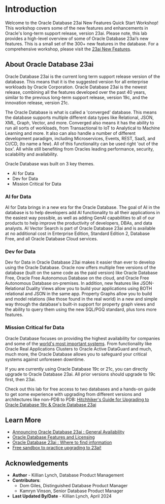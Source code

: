 # Introduction

Welcome to the Oracle Database 23ai New Features Quick Start Workshop! This workshop covers some of the new features and enhancements in Oracle's long-term support release, version 23ai. Please note, this lab provides a high-level overview of some of Oracle Database 23ai’s new features. This is a small set of the 300+ new features in the database. For a comprehensive workshop, please visit the [23ai New Features](https://livelabs.oracle.com/pls/apex/r/dbpm/livelabs/view-workshop?wid=3950).


[](youtube:r7enzKYWcbI)

## About Oracle Database 23ai

Oracle Database 23ai is the current long term support release version of the database. This means that it is the suggested version for all enterprise workloads by Oracle Corporation. Oracle Database 23ai is the newest release, combining all the features developed over the past 40 years, similar to the previous long-term support release, version 19c, and the innovation release, version 21c. 

The Oracle Database is what is called a 'converged' database. This means the database supports multiple different data types like Relational, JSON, XML, Graph, Vector, and more. Converged also means it has the ability to run all sorts of workloads, from Transactional to IoT to Analytical to Machine Learning and more. It also can also handle a number of different development paradigm, including Microservices, Events, REST, SaaS, and CI/CD, (to name a few). All of this functionality can be used right 'out of the box'. All while still benefiting from Oracles leading performance, security, scalability and availability.

Oracle Database was built on 3 key themes. 
* AI for Data
* Dev for Data
* Mission Critical for Data


### **AI for Data**
AI for Data brings in a new era for the Oracle Database. The goal of AI in the database is to help developers add AI functionality to all their applications in the easiest way possible, as well as adding GenAI capabilities to all of our products to help improve the productivity of developers, DBAs, and data analysts. AI Vector Search is part of Oracle Database 23ai and is available at no additional cost in Enterprise Edition, Standard Edition 2, Database Free, and all Oracle Database Cloud services.


### **Dev for Data**
Dev for Data in Oracle Database 23ai makes it easier than ever to develop using the Oracle Database. Oracle now offers multiple free versions of the database (built on the same code as the paid version) like Oracle Database Free, Oracle Free Autonomous Database on the cloud, and Oracle Free Autonomous Database on-premises. In addition, new features like JSON-Relational Duality Views allow you to build your applications using BOTH relational and JSON in the same app. Property Graphs allow you to build and model relations (like those found in the real world) in a new and simple way through the database's built-in support for property graph views and the ability to query them using the new SQL/PGQ standard, plus tons more features.


### **Mission Critical for Data**
Oracle Database focuses on providing the highest availability for companies and some of the [world's most important systems](https://www.oracle.com/docs/tech/database/con8821-nyse.pdf). From functionality like Oracle Real Applications Clusters to Oracle Active DataGuard and much, much more, the Oracle Database allows you to safeguard your critical systems against unforeseen downtime.


If you are currently using Oracle Database 19c or 21c, you can directly upgrade to Oracle Database 23ai. All prior versions should upgrade to 19c first, then 23ai.

Check out this lab for free access to two databases and a hands-on guide to get some experience with upgrading from different versions and architectures like non-PDB to PDB:
[Hitchhiker's Guide for Upgrading to Oracle Database 19c & Oracle Database 23ai](https://livelabs.oracle.com/pls/apex/dbpm/r/livelabs/view-workshop?wid=3943)


## Learn More

* [Announcing Oracle Database 23ai : General Availability](https://blogs.oracle.com/database/post/oracle-23ai-now-generally-available) 
* [Oracle Database Features and Licensing](https://apex.oracle.com/database-features/)
* [Oracle Database 23ai : Where to find information](https://blogs.oracle.com/database/post/oracle-database-23ai-where-to-find-more-information)
* [Free sandbox to practice upgrading to 23ai!](https://livelabs.oracle.com/pls/apex/dbpm/r/livelabs/view-workshop?wid=3943)

## Acknowledgements
* **Author** - Killian Lynch, Database Product Management
* **Contributors**:
    - Dom Giles, Distinguished Database Product Manager 
    - Kamryn Vinson, Senior Database Product Manager
* **Last Updated By/Date** - Killian Lynch, April 2024

